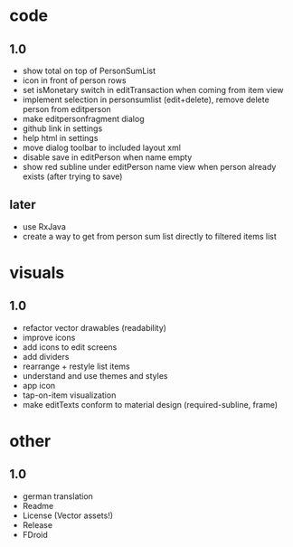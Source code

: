 # code
## 1.0
- show total on top of PersonSumList
- icon in front of person rows
- set isMonetary switch in editTransaction when coming from item view
- implement selection in personsumlist (edit+delete), remove delete person from editperson
- make editpersonfragment dialog
- github link in settings
- help html in settings
- move dialog toolbar to included layout xml
- disable save in editPerson when name empty
- show red subline under editPerson name view when person already exists (after trying to save)
## later
- use RxJava
- create a way to get from person sum list directly to filtered items list

# visuals
## 1.0
- refactor vector drawables (readability)
- improve icons
- add icons to edit screens
- add dividers
- rearrange + restyle list items
- understand and use themes and styles
- app icon
- tap-on-item visualization
- make editTexts conform to material design (required-subline, frame)

# other
## 1.0
- german translation
- Readme
- License (Vector assets!)
- Release 
- FDroid
